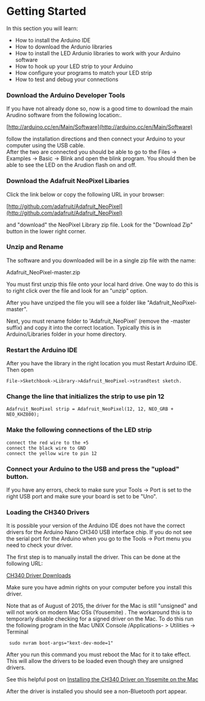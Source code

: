 Getting Started
=======
In this section you will learn:

* How to install the Arduino IDE
* How to download the Ardunio libraries
* How to install the LED Ardunio libraries to work with your Arduino software
* How to hook up your LED strip to your Arduino
* How configure your programs to match your LED strip
* How to test and debug your connections

### Download the Arduino Developer Tools
If you have not already done so, now is a good time to download the main Arudino software from the following location:.

[http://arduino.cc/en/Main/Software](http://arduino.cc/en/Main/Software)

follow the installation directions and then connect your Arduino to your computer using the USB cable.  
After the two are connected you should be able to go to the Files -> Examples -> Basic -> Blink and open the
blink program.  You should then be able to see the LED on the Arudion flash on and off.

### Download the Adafruit NeoPixel Libaries

Click the link below or copy the following URL in your browser:

[http://github.com/adafruit/Adafruit_NeoPixel](http://github.com/adafruit/Adafruit_NeoPixel)

and "download" the NeoPixel Library zip file.  Look for the "Download Zip" button in the lower right corner.


### Unzip and Rename
The software and you downloaded will be in a single zip file with the name:

Adafruit_NeoPixel-master.zip

You must first unzip this file onto your local hard drive.  One way to do this is to right click over
the file and look for an "unzip" option.

After you have unziped the file you will see a folder like "Adafruit_NeoPixel-master".

Next, you must rename folder to 'Adafruit_NeoPixel' (remove the -master suffix) and copy it into the correct location.
Typically this is in Arduino/Libraries folder in your home directory.


### Restart the Arduino IDE

After you have the library in the right location you must Restart Arduino IDE.  Then open 

    File->Sketchbook->Library->Adafruit_NeoPixel->strandtest sketch.

### Change the line that initializes the strip to use pin 12

    Adafruit_NeoPixel strip = Adafruit_NeoPixel(12, 12, NEO_GRB + NEO_KHZ800);

### Make the following connections of the LED strip
    connect the red wire to the +5 
    connect the black wire to GND
    connect the yellow wire to pin 12
    
### Connect your Arduino to the USB and press the "upload" button. 

If you have any errors, check to make sure your Tools -> Port is set to the right USB port and make sure your board is set to be "Uno".

### Loading the CH340 Drivers

It is possible your version of the Arduino IDE does not have the correct drivers for the Arduino Nano CH340 USB interface chip.
If you do not see the serial port for the Arduino when you go to the Tools -> Port menu you need to check your driver.

The first step is to manually install the driver.  This can be done at the following URL:

[CH340 Driver Downloads](http://www.wch.cn/download/CH341SER_MAC_ZIP.html)

Make sure you have admin rights on your computer before you install this driver.

Note that as of August of 2015, the driver for the Mac is still "unsigned" and will not work on modern Mac OSs (Yousemite) .
The workaround this is to temporarly disable checking for a signed driver on the Mac.  To do this run the following
program in the Mac UNIX Console /Applications- > Utilities -> Terminal

     sudo nvram boot-args="kext-dev-mode=1"
     
After you run this command you must reboot the Mac for it to take effect.  This will allow the drivers to be loaded even though they are unsigned drivers.

See this helpful post on [Installing the CH340 Driver on Yosemite on the Mac](http://kiguino.moos.io/2014/12/31/how-to-use-arduino-nano-mini-pro-with-CH340G-on-mac-osx-yosemite.html)

After the driver is installed you should see a non-Bluetooth port appear.  